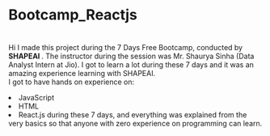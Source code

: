 # Bootcamp_Reactjs
# 
Hi I made this project during the 7 Days Free Bootcamp, conducted by <b> SHAPEAI
</b>.
The instructor during the session was Mr. Shaurya Sinha (Data Analyst Intern at Jio). I got to
learn a lot during these 7 days and it was an amazing experience learning with SHAPEAI.
<br>I got to have hands on experience on:
<li>JavaScript
<li>HTML
<li>React.js
during these 7 days, and everything was explained from the very basics so that
anyone with zero experience on programming can learn.

